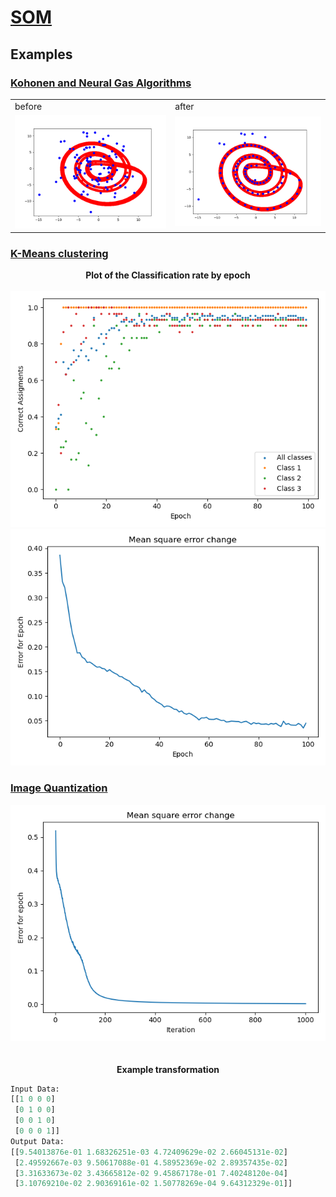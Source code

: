# [SOM](https://github.com/ZdrzalikPrzemyslaw/Machine-Learning/tree/master/SelfOrganizingMap)

## Examples

###  [Kohonen and Neural Gas Algorithms](https://github.com/ZdrzalikPrzemyslaw/Machine-Learning/tree/master/SelfOrganizingMap/KohonenAndNeuralGas)

<table cellpadding="0" cellspacing="0" border="0">
    <tr>
    <td>before</td>
    <td>after</td>
    </tr>
  <tr>
    <td><img src="https://github.com/ZdrzalikPrzemyslaw/Machine-Learning/blob/master/.github/Kohonen_Before.png"
     alt="Approximation plot"/></td>
    <td><img src="https://github.com/ZdrzalikPrzemyslaw/Machine-Learning/blob/master/.github/Kohonen_After.png"
     alt="Error plot"/></td>
  </tr>
 </table>


### [K-Means clustering](https://github.com/ZdrzalikPrzemyslaw/Machine-Learning/tree/master/SelfOrganizingMap/KMeans)

<p align="center">
 <b>
 Plot of the Classification rate by epoch
 </b>
 <br> <br>
    <img src="https://github.com/ZdrzalikPrzemyslaw/Machine-Learning/blob/master/.github/Classification_MLP_Example_Plot.png"
     alt="Classification plot"/>
<br>
    <img src="https://github.com/ZdrzalikPrzemyslaw/Machine-Learning/blob/master/.github/Classification_MLP_Example_Error.png"
     alt="Error plot"/>
</p>


### [Image Quantization](https://github.com/ZdrzalikPrzemyslaw/Machine-Learning/tree/master/SelfOrganizingMap/ImageQuantization)


<p align="center">
    <img src="https://github.com/ZdrzalikPrzemyslaw/Machine-Learning/blob/master/.github/Transformation_MLP_Example_Error.png"
     alt="Error plot"/>
     <br>
     <br>
     <br>
     <b>
 Example transformation
 </b>
</p>



```python
Input Data:
[[1 0 0 0]
 [0 1 0 0]
 [0 0 1 0]
 [0 0 0 1]]
Output Data:
[[9.54013876e-01 1.68326251e-03 4.72409629e-02 2.66045131e-02]
 [2.49592667e-03 9.50617088e-01 4.58952369e-02 2.89357435e-02]
 [3.31633673e-02 3.43665812e-02 9.45867178e-01 7.40248120e-04]
 [3.10769210e-02 2.90369161e-02 1.50778269e-04 9.64312329e-01]]

```